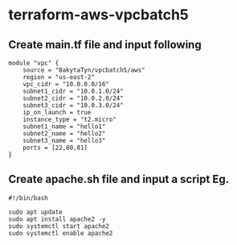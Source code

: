 # terraform-aws-vpcbatch5

## Create main.tf file and input following

```hcl
module "vpc" {
    source = "BakytaTyn/vpcbatch5/aws"
    region = "us-east-2"
    vpc_cidr = "10.0.0.0/16"
    subnet1_cidr = "10.0.1.0/24"
    subnet2_cidr = "10.0.2.0/24"
    subnet3_cidr = "10.0.3.0/24"
    ip_on_launch = true
    instance_type = "t2.micro"
    subnet1_name = "hello1"
    subnet2_name = "hello2"
    subnet3_name = "hello3"
    ports = [22,80,81]
}
```

## Create apache.sh file and input a script Eg.
```hcl
#!/bin/bash

sudo apt update
sudo apt install apache2 -y
sudo systemctl start apache2
sudo systemctl enable apache2
```